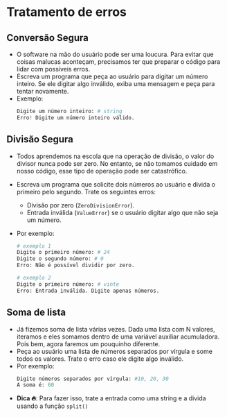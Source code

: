 # Tratamento de erros

## Conversão Segura

- O software na mão do usuário pode ser uma loucura. Para evitar que coisas malucas aconteçam, precisamos ter que preparar o código para lidar com possíveis erros.
- Escreva um programa que peça ao usuário para digitar um número inteiro. Se ele digitar algo inválido, exiba uma mensagem e peça para tentar novamente.
- Exemplo:
  ```python
  Digite um número inteiro: # string
  Erro! Digite um número inteiro válido.
  ```

## Divisão Segura

- Todos aprendemos na escola que na operação de divisão, o valor do divisor nunca pode ser zero. No entanto, se não tomamos cuidado em nosso código, esse tipo de operação pode ser catastrófico.
- Escreva um programa que solicite dois números ao usuário e divida o primeiro pelo segundo. Trate os seguintes erros:
  - Divisão por zero (`ZeroDivisionError`).
  - Entrada inválida (`ValueError`) se o usuário digitar algo que não seja um número.
- Por exemplo:

  ```python
  # exemplo 1
  Digite o primeiro número: # 24
  Digite o segundo número: # 0
  Erro: Não é possível dividir por zero.

  # exemplo 2
  Digite o primeiro número: # vinte
  Erro: Entrada inválida. Digite apenas números.
  ```

## Soma de lista

- Já fizemos soma de lista várias vezes. Dada uma lista com N valores, iteramos e eles somamos dentro de uma variável auxiliar acumuladora. Pois bem, agora faremos um pouquinho diferente.
- Peça ao usuário uma lista de números separados por vírgula e some todos os valores. Trate o erro caso ele digite algo inválido.
- Por exemplo:
  ```python
  Digite números separados por vírgula: #10, 20, 30
  A soma é: 60
  ```
- **Dica 🔥**: Para fazer isso, trate a entrada como uma string e a divida usando a função `split()`
